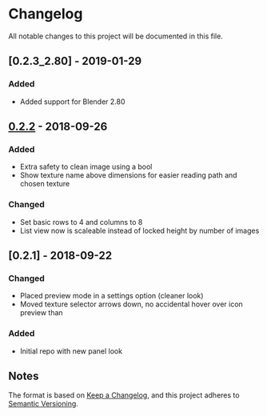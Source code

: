 # Changelog

All notable changes to this project will be documented in this file.

## [0.2.3_2.80] - 2019-01-29

### Added

- Added support for Blender 2.80

## [0.2.2] - 2018-09-26

### Added

- Extra safety to clean image using a bool
- Show texture name above dimensions for easier reading path and chosen texture

### Changed

- Set basic rows to 4 and columns to 8
- List view now is scaleable instead of locked height by number of images

## [0.2.1] - 2018-09-22

### Changed

- Placed preview mode in a settings option (cleaner look)
- Moved texture selector arrows down, no accidental hover over icon preview than

### Added

- Initial repo with new panel look

## Notes

The format is based on [Keep a Changelog](https://keepachangelog.com/en/1.0.0/),
and this project adheres to [Semantic Versioning](https://semver.org/spec/v2.0.0.html).

[0.2.3]:https://github.com/schroef/Extra-Image-List/releases/tag/v.0.2.3
[0.2.2_2.80]:https://github.com/schroef/Extra-Image-List/releases/tag/v.0.2.2_2.80
[0.2.2]:https://github.com/schroef/Extra-Image-List/releases/tag/v.0.2.2
